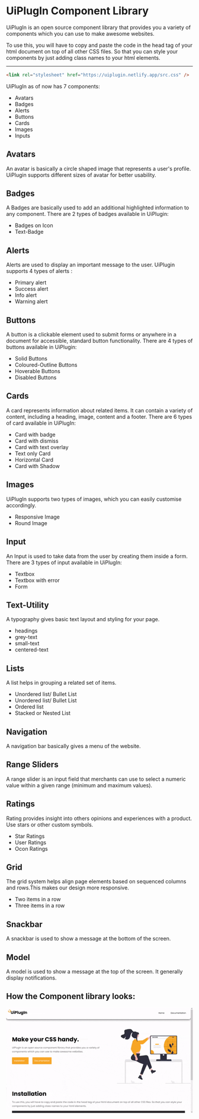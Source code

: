 # UiPlugIn Component Library

UiPlugIn is an open source component library that provides you a variety of components which you can use to make awesome websites.

To use this, you will have to copy and paste the code in the head tag
of your html document on top of all other CSS files. So that you can
style your components by just adding class names to your html
elements.

---

```html
<link rel="stylesheet" href="https://uiplugin.netlify.app/src.css" />
```

UiPlugIn as of now has 7 components:

- Avatars
- Badges
- Alerts
- Buttons
- Cards
- Images
- Inputs

## Avatars

An avatar is basically a circle shaped image that represents a user's profile. UiPlugin supports different sizes of avatar for better usability.

## Badges

A Badges are basically used to add an additional highlighted information to any component. There are 2 types of badges available in UiPlugin:

- Badges on Icon
- Text-Badge

## Alerts

Alerts are used to display an important message to the user. UiPlugin supports 4 types of alerts :

- Primary alert
- Success alert
- Info alert
- Warning alert

## Buttons

A button is a clickable element used to submit forms or anywhere in a document for accessible, standard button functionality. There are 4 types of buttons available in UiPlugin:

- Solid Buttons
- Coloured-Outline Buttons
- Hoverable Buttons
- Disabled Buttons

## Cards

A card represents information about related items. It can contain a variety of content, including a heading, image, content and a footer. There are 6 types of card available in UiPlugIn:

- Card with badge
- Card with dismiss
- Card with text overlay
- Text only Card
- Horizontal Card
- Card with Shadow

## Images

UiPlugIn supports two types of images, which you can easily customise accordingly.

- Responsive Image
- Round Image

## Input

An Input is used to take data from the user by creating them inside a form.
There are 3 types of input available in UiPlugIn:

- Textbox
- Textbox with error
- Form

## Text-Utility

A typography gives basic text layout and styling for your page.

- headings
- grey-text
- small-text
- centered-text

## Lists

A list helps in grouping a related set of items.

- Unordered list/ Bullet List
- Unordered list/ Bullet List
- Ordered list
- Stacked or Nested List

## Navigation

A navigation bar basically gives a menu of the website.

## Range Sliders

A range slider is an input field that merchants can use to select a numeric value within a given range (minimum and maximum values).

## Ratings

Rating provides insight into others opinions and experiences with a product. Use stars or other custom symbols.

- Star Ratings
- User Ratings
- Ocon Ratings

## Grid

The grid system helps align page elements based on sequenced columns and rows.This makes our design more responsive.

- Two items in a row
- Three items in a row

## Snackbar

A snackbar is used to show a message at the bottom of the screen.

## Model

A model is used to show a message at the top of the screen. It generally display notifications.


## How the Component library looks:

![UiPlugin](https://github.com/sahiba0915/UiPlugIn_CL/blob/tempdev/UiPluginCL.gif)
